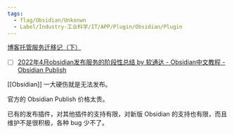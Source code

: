 ```yaml
---
tags:
  - flag/Obsidian/Unkonwn
  - Label/Industry-工业科学/IT/APP/Plugin/Obsidian/Plugin
---
```


[博客托管服务迁移记（下）](https://www.edony.ink/blog-hosting-service-migration-2/)

- [ ] [2022年4月obsidian发布服务的阶段性总结 by 软通达 - Obsidian中文教程 - Obsidian Publish](https://publish.obsidian.md/chinesehelp/01+2021%E6%96%B0%E6%95%99%E7%A8%8B/2022%E5%B9%B44%E6%9C%88obsidian%E5%8F%91%E5%B8%83%E6%9C%8D%E5%8A%A1%E7%9A%84%E9%98%B6%E6%AE%B5%E6%80%A7%E6%80%BB%E7%BB%93+by+%E8%BD%AF%E9%80%9A%E8%BE%BE)


[[Obsidian]] 一大硬伤就是无法发布。

官方的 Obsidian Publish 价格太贵。

已有的发布插件，对其他插件的支持有限，对新版 Obsidian 的支持也有限，而且维护不是很积极，各种 bug 少不了。

